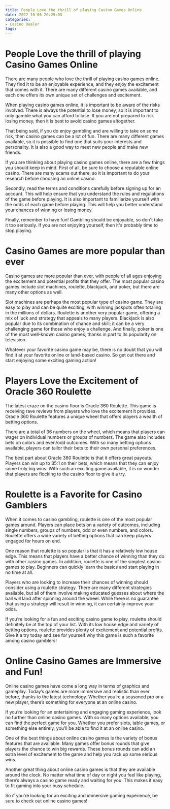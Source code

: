 ```yaml
---
title: People Love the thrill of playing Casino Games Online
date: 2022-10-06 20:25:03
categories:
- Casino Dealer
tags:
---
```



#  People Love the thrill of playing Casino Games Online

There are many people who love the thrill of playing casino games online. They find it to be an enjoyable experience, and they enjoy the excitement that comes with it. There are many different casino games available, and each one offers its own unique set of challenges and excitement.

When playing casino games online, it is important to be aware of the risks involved. There is always the potential to lose money, so it is important to only gamble what you can afford to lose. If you are not prepared to risk losing money, then it is best to avoid casino games altogether.

That being said, if you do enjoy gambling and are willing to take on some risk, then casino games can be a lot of fun. There are many different games available, so it is possible to find one that suits your interests and personality. It is also a good way to meet new people and make new friends.

If you are thinking about playing casino games online, there are a few things you should keep in mind. First of all, be sure to choose a reputable online casino. There are many scams out there, so it is important to do your research before choosing an online casino.

Secondly, read the terms and conditions carefully before signing up for an account. This will help ensure that you understand the rules and regulations of the game before playing. It is also important to familiarize yourself with the odds of each game before playing. This will help you better understand your chances of winning or losing money.

Finally, remember to have fun! Gambling should be enjoyable, so don't take it too seriously. If you are not enjoying yourself, then it's probably time to stop playing.

#  Casino Games are more popular than ever

Casino games are more popular than ever, with people of all ages enjoying the excitement and potential profits that they offer. The most popular casino games include slot machines, roulette, blackjack, and poker, but there are many other options as well.

Slot machines are perhaps the most popular type of casino game. They are easy to play and can be quite exciting, with winning jackpots often totaling in the millions of dollars. Roulette is another very popular game, offering a mix of luck and strategy that appeals to many players. Blackjack is also popular due to its combination of chance and skill; it can be a very challenging game for those who enjoy a challenge. And finally, poker is one of the most well-known casino games, thanks in part to its popularity on television.

Whatever your favorite casino game may be, there is no doubt that you will find it at your favorite online or land-based casino. So get out there and start enjoying some exciting gaming action!

#  Players Love the Excitement of Oracle 360 Roulette

The latest craze on the casino floor is Oracle 360 Roulette. This game is receiving rave reviews from players who love the excitement it provides. Oracle 360 Roulette features a unique wheel that offers players a wealth of betting options.

There are a total of 36 numbers on the wheel, which means that players can wager on individual numbers or groups of numbers. The game also includes bets on colors and even/odd outcomes. With so many betting options available, players can tailor their bets to their own personal preferences.

The best part about Oracle 360 Roulette is that it offers great payouts. Players can win up to 35:1 on their bets, which means that they can enjoy some truly big wins. With such an exciting game available, it is no wonder that players are flocking to the casino floor to give it a try.

#  Roulette is a Favorite for Casino Gamblers

When it comes to casino gambling, roulette is one of the most popular games around. Players can place bets on a variety of outcomes, including single numbers, groups of numbers, odd or even numbers, and colors. Roulette offers a wide variety of betting options that can keep players engaged for hours on end.

One reason that roulette is so popular is that it has a relatively low house edge. This means that players have a better chance of winning than they do with other casino games. In addition, roulette is one of the simplest casino games to play. Beginners can quickly learn the basics and start playing in no time at all.

Players who are looking to increase their chances of winning should consider using a roulette strategy. There are many different strategies available, but all of them involve making educated guesses about where the ball will land after spinning around the wheel. While there is no guarantee that using a strategy will result in winning, it can certainly improve your odds.

If you’re looking for a fun and exciting casino game to play, roulette should definitely be at the top of your list. With its low house edge and variety of betting options, roulette provides plenty of excitement and potential profits. Give it a try today and see for yourself why this game is such a favorite among casino gamblers!

#  Online Casino Games are Immersive and Fun!

Online casino games have come a long way in terms of graphics and gameplay. Today’s games are more immersive and realistic than ever before, thanks to the latest technology. Whether you’re a seasoned pro or a new player, there’s something for everyone at an online casino.

If you’re looking for an entertaining and engaging gaming experience, look no further than online casino games. With so many options available, you can find the perfect game for you. Whether you prefer slots, table games, or something else entirely, you’ll be able to find it at an online casino.

One of the best things about online casino games is the variety of bonus features that are available. Many games offer bonus rounds that give players the chance to win big rewards. These bonus rounds can add an extra level of excitement to the game and help you rack up some serious wins.

Another great thing about online casino games is that they are available around the clock. No matter what time of day or night you feel like playing, there’s always a casino game ready and waiting for you. This makes it easy to fit gaming into your busy schedule.

So if you’re looking for an exciting and immersive gaming experience, be sure to check out online casino games!